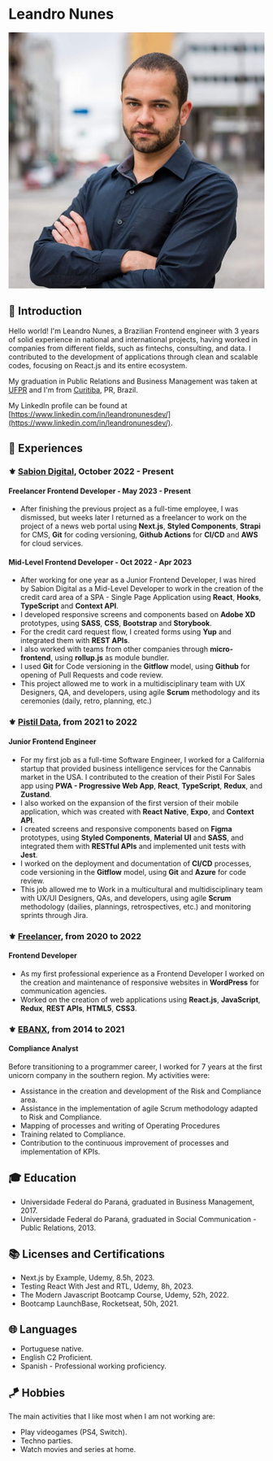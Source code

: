 # Leandro Nunes

![](https://github.com/leandronunesdev/curriculum/blob/main/images/profile.jpg?raw=true)

## :dart: Introduction

Hello world! I'm Leandro Nunes, a Brazilian Frontend engineer with 3 years of solid experience in national and international projects, having worked in companies from different fields, such as fintechs, consulting, and data. I contributed to the development of applications through clean and scalable codes, focusing on React.js and its entire ecosystem.

My graduation in Public Relations and Business Management was taken at [UFPR](https://pt.wikipedia.org/wiki/Universidade_Federal_do_Paran%C3%A1) and I'm from [Curitiba](https://pt.wikipedia.org/wiki/Curitiba), PR, Brazil. <br>

My LinkedIn profile can be found at [https://www.linkedin.com/in/leandronunesdev/](https://www.linkedin.com/in/leandronunesdev/).

## :briefcase: Experiences

### :fleur_de_lis: [Sabion Digital](https://sabion.com.br/), October 2022 - Present

#### Freelancer Frontend Developer - May 2023 - Present

- After finishing the previous project as a full-time employee, I was dismissed, but weeks later I returned as a freelancer to work on the project of a news web portal using **Next.js**, **Styled Components**, **Strapi** for CMS, **Git** for coding versioning, **Github Actions** for **CI/CD** and **AWS** for cloud services.

#### Mid-Level Frontend Developer - Oct 2022 - Apr 2023

- After working for one year as a Junior Frontend Developer, I was hired by Sabion Digital as a Mid-Level Developer to work in the creation of the credit card area of a SPA - Single Page Application using **React**, **Hooks**, **TypeScript** and **Context API**.
- I developed responsive screens and components based on **Adobe XD** prototypes, using **SASS**, **CSS**, **Bootstrap** and **Storybook**.
- For the credit card request flow, I created forms using **Yup** and integrated them with **REST APIs**.
- I also worked with teams from other companies through **micro-frontend**, using **rollup.js** as module bundler.
- I used **Git** for Code versioning in the **Gitflow** model, using **Github** for opening of Pull Requests and code review.
- This project allowed me to work in a multidisciplinary team with UX Designers, QA, and developers, using agile **Scrum** methodology and its ceremonies (daily, retro, planning, etc.)

### :fleur_de_lis: [Pistil Data](https://www.pistildata.com/), from 2021 to 2022

#### Junior Frontend Engineer

- For my first job as a full-time Software Engineer, I worked for a California startup that provided business intelligence services for the Cannabis market in the USA. I contributed to the creation of their Pistil For Sales app using **PWA - Progressive Web App**, **React**, **TypeScript**, **Redux**, and **Zustand**.
- I also worked on the expansion of the first version of their mobile application, which was created with **React Native**, **Expo**, and **Context API**.
- I created screens and responsive components based on **Figma** prototypes, using **Styled Components**, **Material UI** and **SASS**, and integrated them with **RESTful APIs** and implemented unit tests with **Jest**.
- I worked on the deployment and documentation of **CI/CD** processes, code versioning in the **Gitflow** model, using **Git** and **Azure** for code review.
- This job allowed me to Work in a multicultural and multidisciplinary team with UX/UI Designers, QAs, and developers, using agile **Scrum** methodology (dailies, plannings, retrospectives, etc.) and monitoring sprints through Jira.

### :fleur_de_lis: [Freelancer](https://leandronunes.dev/), from 2020 to 2022

#### Frontend Developer

- As my first professional experience as a Frontend Developer I worked on the creation and maintenance of responsive websites in **WordPress** for communication agencies.
- Worked on the creation of web applications using **React.js**, **JavaScript**, **Redux**, **REST APIs**, **HTML5**, **CSS3**.

### :fleur_de_lis: [EBANX](https://www.ebanx.com/), from 2014 to 2021

#### Compliance Analyst

Before transitioning to a programmer career, I worked for 7 years at the first unicorn company in the southern region. My activities were:

- Assistance in the creation and development of the Risk and Compliance area.
- Assistance in the implementation of agile Scrum methodology adapted to Risk and Compliance.
- Mapping of processes and writing of Operating Procedures
- Training related to Compliance.
- Contribution to the continuous improvement of processes and implementation of KPIs.

## :mortar_board: Education

- Universidade Federal do Paraná, graduated in Business Management, 2017.<br>
- Universidade Federal do Paraná, graduated in Social Communication - Public Relations, 2013.<br>

## :books: Licenses and Certifications

- Next.js by Example, Udemy, 8.5h, 2023.
- Testing React With Jest and RTL, Udemy, 8h, 2023.
- The Modern Javascript Bootcamp Course, Udemy, 52h, 2022.
- Bootcamp LaunchBase, Rocketseat, 50h, 2021.

## :globe_with_meridians: Languages

- Portuguese native.
- English C2 Proficient.
- Spanish - Professional working proficiency.

## :kite: Hobbies

The main activities that I like most when I am not working are:

- Play videogames (PS4, Switch).
- Techno parties.
- Watch movies and series at home.
